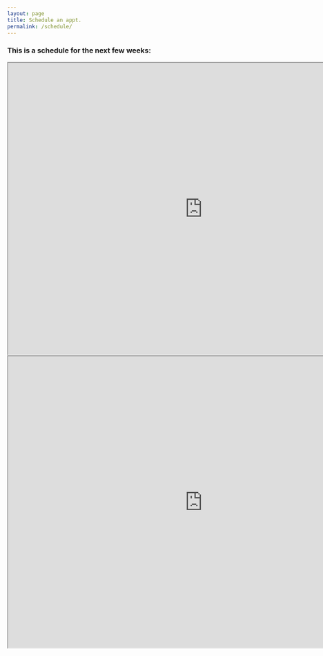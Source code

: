 ```yaml
---
layout: page
title: Schedule an appt. 
permalink: /schedule/
---
```


<h3 class= "calendar-title">This is a schedule for the next few weeks:</h3>
<iframe src="https://calendar.google.com/calendar/embed?height=600&amp;wkst=1&amp;bgcolor=%23FFFFFF&amp;src=9j931q16e9kjs1607rn5qf956s%40group.calendar.google.com&amp;color=%23853104&amp;ctz=America%2FNew_York" width="900" height="675" class="calendar" scrolling="yes"></iframe>
<iframe src="https://goo.gl/forms/AE2dPpraSquJTRtZ2" width="900" height="675" class="calendar" scrolling="yes"></iframe>
